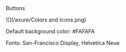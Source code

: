 <div class="file-icon file-icon-xl" data-type="doc">Buttons</div>

![](/axure/Colors and Icons.png)

Default background color: #FAFAFA

Fonts: San-Francisco Display, Helvetica Neue




